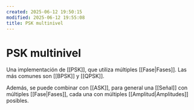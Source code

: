 ```yaml
---
created: 2025-06-12 19:50:15
modified: 2025-06-12 19:55:08
title: PSK multinivel
---
```


# PSK multinivel

Una implementación de [[PSK]], que utiliza múltiples [[Fase|Fases]]. Las más comunes son [[BPSK]] y [[QPSK]].

Además, se puede combinar con [[ASK]], para general una [[Señal]] con múltiples [[Fase|Fases]], cada una con múltiples [[Amplitud|Amplitudes]] posibles.
